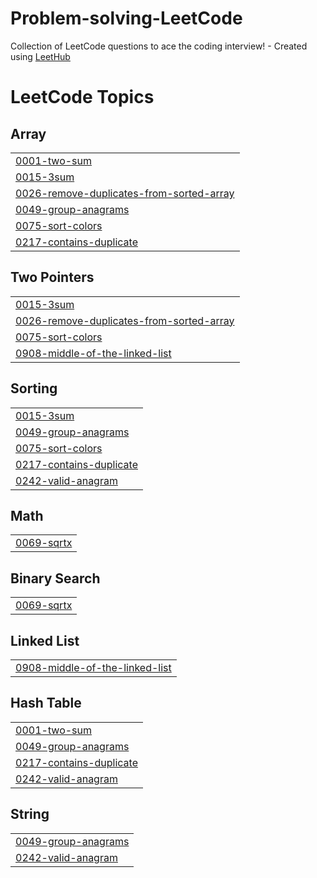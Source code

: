 # Problem-solving-LeetCode
Collection of LeetCode questions to ace the coding interview! - Created using [LeetHub](https://github.com/QasimWani/LeetHub)

<!---LeetCode Topics Start-->
# LeetCode Topics
## Array
|  |
| ------- |
| [0001-two-sum](https://github.com/Mahmoud-Emad/Problem-solving-LeetCode/tree/master/0001-two-sum) |
| [0015-3sum](https://github.com/Mahmoud-Emad/Problem-solving-LeetCode/tree/master/0015-3sum) |
| [0026-remove-duplicates-from-sorted-array](https://github.com/Mahmoud-Emad/Problem-solving-LeetCode/tree/master/0026-remove-duplicates-from-sorted-array) |
| [0049-group-anagrams](https://github.com/Mahmoud-Emad/Problem-solving-LeetCode/tree/master/0049-group-anagrams) |
| [0075-sort-colors](https://github.com/Mahmoud-Emad/Problem-solving-LeetCode/tree/master/0075-sort-colors) |
| [0217-contains-duplicate](https://github.com/Mahmoud-Emad/Problem-solving-LeetCode/tree/master/0217-contains-duplicate) |
## Two Pointers
|  |
| ------- |
| [0015-3sum](https://github.com/Mahmoud-Emad/Problem-solving-LeetCode/tree/master/0015-3sum) |
| [0026-remove-duplicates-from-sorted-array](https://github.com/Mahmoud-Emad/Problem-solving-LeetCode/tree/master/0026-remove-duplicates-from-sorted-array) |
| [0075-sort-colors](https://github.com/Mahmoud-Emad/Problem-solving-LeetCode/tree/master/0075-sort-colors) |
| [0908-middle-of-the-linked-list](https://github.com/Mahmoud-Emad/Problem-solving-LeetCode/tree/master/0908-middle-of-the-linked-list) |
## Sorting
|  |
| ------- |
| [0015-3sum](https://github.com/Mahmoud-Emad/Problem-solving-LeetCode/tree/master/0015-3sum) |
| [0049-group-anagrams](https://github.com/Mahmoud-Emad/Problem-solving-LeetCode/tree/master/0049-group-anagrams) |
| [0075-sort-colors](https://github.com/Mahmoud-Emad/Problem-solving-LeetCode/tree/master/0075-sort-colors) |
| [0217-contains-duplicate](https://github.com/Mahmoud-Emad/Problem-solving-LeetCode/tree/master/0217-contains-duplicate) |
| [0242-valid-anagram](https://github.com/Mahmoud-Emad/Problem-solving-LeetCode/tree/master/0242-valid-anagram) |
## Math
|  |
| ------- |
| [0069-sqrtx](https://github.com/Mahmoud-Emad/Problem-solving-LeetCode/tree/master/0069-sqrtx) |
## Binary Search
|  |
| ------- |
| [0069-sqrtx](https://github.com/Mahmoud-Emad/Problem-solving-LeetCode/tree/master/0069-sqrtx) |
## Linked List
|  |
| ------- |
| [0908-middle-of-the-linked-list](https://github.com/Mahmoud-Emad/Problem-solving-LeetCode/tree/master/0908-middle-of-the-linked-list) |
## Hash Table
|  |
| ------- |
| [0001-two-sum](https://github.com/Mahmoud-Emad/Problem-solving-LeetCode/tree/master/0001-two-sum) |
| [0049-group-anagrams](https://github.com/Mahmoud-Emad/Problem-solving-LeetCode/tree/master/0049-group-anagrams) |
| [0217-contains-duplicate](https://github.com/Mahmoud-Emad/Problem-solving-LeetCode/tree/master/0217-contains-duplicate) |
| [0242-valid-anagram](https://github.com/Mahmoud-Emad/Problem-solving-LeetCode/tree/master/0242-valid-anagram) |
## String
|  |
| ------- |
| [0049-group-anagrams](https://github.com/Mahmoud-Emad/Problem-solving-LeetCode/tree/master/0049-group-anagrams) |
| [0242-valid-anagram](https://github.com/Mahmoud-Emad/Problem-solving-LeetCode/tree/master/0242-valid-anagram) |
<!---LeetCode Topics End-->